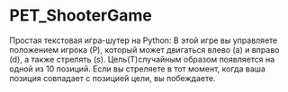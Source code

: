 # PET_ShooterGame
 Простая текстовая игра-шутер на Python:
 В этой игре вы управляете положением игрока (P), который может двигаться влево (a) и вправо (d), а также стрелять (s). 
 Цель(Т)случайным образом появляется на одной из 10 позиций. Если вы стреляете в тот момент, когда ваша позиция совпадает с позицией цели, вы побеждаете.
